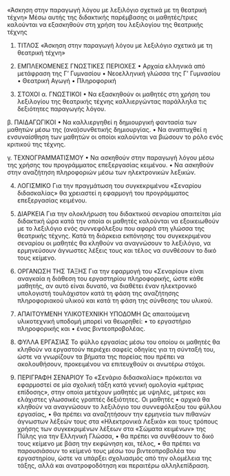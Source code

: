 «Άσκηση στην παραγωγή λόγου με λεξιλόγιο σχετικά με τη θεατρική τέχνη»
Μέσω αυτής της διδακτικής παρέμβασης οι μαθητές/τριες καλούνται να εξασκηθούν στη χρήση του λεξιλογίου της θεατρικής τέχνης
1.	ΤΙΤΛΟΣ
«Άσκηση στην παραγωγή λόγου με λεξιλόγιο σχετικά με τη θεατρική τέχνη»

2.	ΕΜΠΛΕΚΟΜΕΝΕΣ ΓΝΩΣΤΙΚΕΣ ΠΕΡΙΟΧΕΣ
•	Αρχαία ελληνικά από μετάφραση της Γ’  Γυμνασίου
•	Νεοελληνική γλώσσα της Γ’ Γυμνασίου
•	Θεατρική Αγωγή
•	Πληροφορική

3.	ΣΤΟΧΟΙ
α. ΓΝΩΣΤΙΚΟΙ
•	Να εξασκηθούν οι μαθητές στη χρήση του λεξιλογίου της θεατρικής τέχνης καλλιεργώντας παράλληλα τις δεξιότητες παραγωγής λόγου.

β. ΠΑΙΔΑΓΩΓΙΚΟΙ
•	Να καλλιεργηθεί η δημιουργική φαντασία των μαθητών μέσω της (ανα)συνθετικής δημιουργίας.
•	Να αναπτυχθεί η ενσυναίσθηση των μαθητών οι οποίοι καλούνται να βιώσουν το ρόλο ενός κριτικού της τέχνης.

γ. ΤΕΧΝΟΓΡΑΜΜΑΤΙΣΜΟΥ
•	Να ασκηθούν στην παραγωγή λόγου μέσω της χρήσης του προγράμματος επεξεργασίας κειμένου. 
•	Να ασκηθούν στην αναζήτηση πληροφοριών μέσω των ηλεκτρονικών λεξικών.

4.	ΛΟΓΙΣΜΙΚΟ
Για την πραγμάτωση του συγκεκριμένου «Σεναρίου διδασκαλίας» θα χρειαστεί η εφαρμογή του προγράμματος επεξεργασίας κειμένου.

5.	ΔΙΑΡΚΕΙΑ
Για την ολοκλήρωση του διδακτικού σεναρίου απαιτείται μία διδακτική ώρα κατά την οποία οι μαθητές καλούνται να εξοικειωθούν με το λεξιλόγιο ενός συννεφόλεξου που αφορά στη γλώσσα της θεατρικής τέχνης. Κατά τη διάρκεια εκπόνησης του συγκεκριμένου σεναρίου οι μαθητές θα κληθούν να αναγνώσουν το λεξιλόγιο, να ερμηνεύσουν άγνωστες λέξεις τους και τέλος να συνθέσουν το δικό τους κείμενο.



6.	ΟΡΓΑΝΩΣΗ ΤΗΣ ΤΑΞΗΣ
Για την εφαρμογή του «Σεναρίου» είναι αναγκαία η διάθεση του εργαστηρίου πληροφορικής, ώστε κάθε μαθητής, αν αυτό είναι δυνατό, να διαθέτει έναν ηλεκτρονικό υπολογιστή τουλάχιστον κατά τη φάση της αναζήτησης πληροφοριακού υλικού και κατά τη φάση της σύνθεσης του υλικού. 

7.	ΑΠΑΙΤΟΥΜΕΝΗ ΥΛΙΚΟΤΕΧΝΙΚΗ ΥΠΟΔΟΜΗ
Ως απαιτούμενη υλικοτεχνική υποδομή μπορεί να θεωρηθεί:
•	το εργαστήριο πληροφορικής και 
•	ένας βιντεοπροβολέας.

8.	ΦΥΛΛΑ ΕΡΓΑΣΙΑΣ
Το φύλλο εργασίας μέσω του οποίου οι μαθητές θα κληθούν να εργαστούν περιέχει σαφείς οδηγίες για τη σύνταξή του, ώστε να γνωρίζουν τα βήματα της πορείας που πρέπει να ακολουθήσουν, προκειμένου να επιτευχθούν οι ανωτέρω στόχοι.

9.	ΠΕΡΙΓΡΑΦΗ ΣΕΝΑΡΙΟΥ
Το «Σενάριο διδασκαλίας» πρόκειται να εφαρμοστεί σε μία σχολική τάξη κατά γενική ομολογία «μέτριας επίδοσης», στην οποία μετέχουν μαθητές με υψηλές, μέτριες και ελάχιστες γλωσσικές γραπτές δεξιότητες. Οι μαθητές 
•	αρχικά θα κληθούν να αναγνώσουν το λεξιλόγιο του συννεφόλεξου του φύλλου εργασίας,
•	θα πρέπει να αναζητήσουν την ερμηνεία των πιθανών άγνωστων λέξεών τους στα «Ηλεκτρονικά Λεξικά» και τους τρόπους χρήσης των συγκεκριμένων λέξεων στα «Σώματα κειμένων» της Πύλης για την Ελληνική Γλώσσα,
•	θα πρέπει να συνθέσουν το δικό τους κείμενο με βάση την εκφώνηση και, τέλος,
•	θα πρέπει να παρουσιάσουν το κείμενό τους μέσω του βιντεοπροβολέα του εργαστηρίου, ώστε να υπάρξει σχολιασμός από την ολομέλεια της τάξης, αλλά και ανατροφοδότηση και περαιτέρω αλληλεπίδραση.
